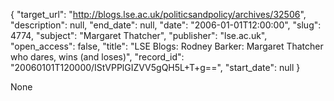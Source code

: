 {
  "target_url": "http://blogs.lse.ac.uk/politicsandpolicy/archives/32506", 
  "description": null, 
  "end_date": null, 
  "date": "2006-01-01T12:00:00", 
  "slug": 4774, 
  "subject": "Margaret Thatcher", 
  "publisher": "lse.ac.uk", 
  "open_access": false, 
  "title": "LSE Blogs: Rodney Barker: Margaret Thatcher who dares, wins (and loses)", 
  "record_id": "20060101T120000/IStVPPlGIZVV5gQH5L+T+g==", 
  "start_date": null
}

None
